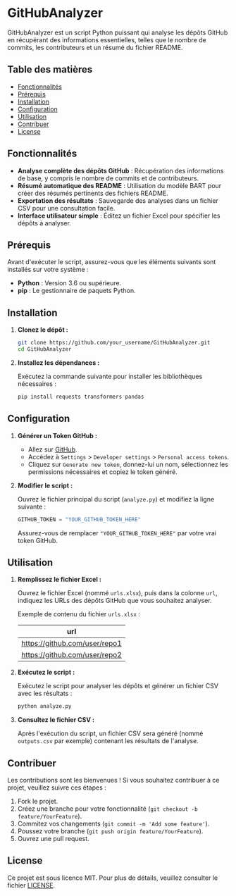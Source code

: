 # GitHubAnalyzer

GitHubAnalyzer est un script Python puissant qui analyse les dépôts GitHub en récupérant des informations essentielles, telles que le nombre de commits, les contributeurs et un résumé du fichier README.

## Table des matières

- [Fonctionnalités](#fonctionnalités)
- [Prérequis](#prérequis)
- [Installation](#installation)
- [Configuration](#configuration)
- [Utilisation](#utilisation)
- [Contribuer](#contribuer)
- [License](#license)

## Fonctionnalités

- **Analyse complète des dépôts GitHub** : Récupération des informations de base, y compris le nombre de commits et de contributeurs.
- **Résumé automatique des README** : Utilisation du modèle BART pour créer des résumés pertinents des fichiers README.
- **Exportation des résultats** : Sauvegarde des analyses dans un fichier CSV pour une consultation facile.
- **Interface utilisateur simple** : Éditez un fichier Excel pour spécifier les dépôts à analyser.

## Prérequis

Avant d'exécuter le script, assurez-vous que les éléments suivants sont installés sur votre système :

- **Python** : Version 3.6 ou supérieure.
- **pip** : Le gestionnaire de paquets Python.

## Installation

1. **Clonez le dépôt :**

   ```bash
   git clone https://github.com/your_username/GitHubAnalyzer.git
   cd GitHubAnalyzer
   ```

2. **Installez les dépendances :**

   Exécutez la commande suivante pour installer les bibliothèques nécessaires :

   ```bash
   pip install requests transformers pandas
   ```

## Configuration

1. **Générer un Token GitHub :**

   - Allez sur [GitHub](https://github.com).
   - Accédez à `Settings` > `Developer settings` > `Personal access tokens`.
   - Cliquez sur `Generate new token`, donnez-lui un nom, sélectionnez les permissions nécessaires et copiez le token généré.

2. **Modifier le script :**

   Ouvrez le fichier principal du script (`analyze.py`) et modifiez la ligne suivante :

   ```python
   GITHUB_TOKEN = "YOUR_GITHUB_TOKEN_HERE"
   ```

   Assurez-vous de remplacer `"YOUR_GITHUB_TOKEN_HERE"` par votre vrai token GitHub.

## Utilisation

1. **Remplissez le fichier Excel :**

   Ouvrez le fichier Excel (nommé `urls.xlsx`), puis dans la colonne `url`, indiquez les URLs des dépôts GitHub que vous souhaitez analyser.

   Exemple de contenu du fichier `urls.xlsx` :

   | url                              |
   |----------------------------------|
   | https://github.com/user/repo1    |
   | https://github.com/user/repo2    |

2. **Exécutez le script :**

   Exécutez le script pour analyser les dépôts et générer un fichier CSV avec les résultats :

   ```bash
   python analyze.py
   ```

3. **Consultez le fichier CSV :**

   Après l'exécution du script, un fichier CSV sera généré (nommé `outputs.csv` par exemple) contenant les résultats de l'analyse.

## Contribuer

Les contributions sont les bienvenues ! Si vous souhaitez contribuer à ce projet, veuillez suivre ces étapes :

1. Fork le projet.
2. Créez une branche pour votre fonctionnalité (`git checkout -b feature/YourFeature`).
3. Commitez vos changements (`git commit -m 'Add some feature'`).
4. Poussez votre branche (`git push origin feature/YourFeature`).
5. Ouvrez une pull request.

## License

Ce projet est sous licence MIT. Pour plus de détails, veuillez consulter le fichier [LICENSE](LICENSE).
